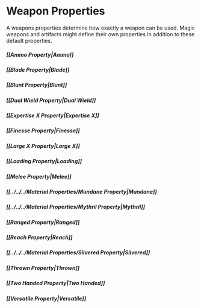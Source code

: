 # Weapon Properties
A weapons properties determine how exactly a weapon can be used. Magic weapons and artifacts might define their own properties in addition to these default properties.
##### [[Ammo Property\|Ammo]]
##### [[Blade Property|Blade]]
##### [[Blunt Property\|Blunt]]
##### [[Dual Wield Property\|Dual Wield]]
##### [[Expertise X Property\|Expertise X]]
##### [[Finesse Property\|Finesse]]
##### [[Large X Property\|Large X]]
##### [[Loading Property|Loading]]
##### [[Melee Property\|Melee]]
##### [[../../../Material Properties/Mundane Property|Mundane]]
##### [[../../../Material Properties/Mythril Property|Mythril]]
##### [[Ranged Property\|Ranged]]
##### [[Reach Property\|Reach]]
##### [[../../../Material Properties/Silvered Property|Silvered]]
##### [[Thrown Property\|Thrown]]
##### [[Two Handed Property\|Two Handed]]
##### [[Versatile Property\|Versatile]]
